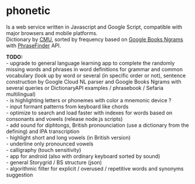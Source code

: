 # phonetic
<p>Is a web service written in Javascript and Google Script, compatible with major browsers and mobile platforms.<br/>
Dictionary by <a href="http://www.speech.cs.cmu.edu/cgi-bin/cmudict" title="Carnegie Mellon University" target="_blank"><u>CMU</u></a>, sorted by frequency based on <a href="https://books.google.com/ngrams" title="Google Books Ngrams" target="_blank"><u>Google Books Ngrams</u></a> with <a href="https://phrasefinder.io/" title="PhraseFinder" target="_blank"><u>PhraseFinder</u></a> API.</p>

<p><b>TODO:</b><br/>
- upgrade to general language learning app to complete the randomly missing words and phrases in word definitions for grammar and common vocabulary (look up by word or several (in specific order or not), sentence construction by Google Cloud NL parser and Google Books Ngrams with several queries or DictionaryAPI examples / phrasebook / Sefaria multilingual)<br/>
- is highlighting letters or phonemes with color a mnemonic device ?<br/>
- input formant patterns from keyboard like chords<br/>
- optimize to search and load faster with indexes for words based on consonants and vowels (release node.js scripts)<br/>
- add sound for diphtongs, British pronounciation (use a dictionary from the defining) and IPA transcription<br/>
- highlight short and long vowels (in British version)<br/>
- underline only pronounced vowels<br/>
- calligraphy (touch sensitivity)<br/>
- app for android (also with ordinary keyboard sorted by sound)<br/>
- general Storygrid / BS structure (json)<br/>
- algorithmic filter for explicit / overused / repetitive words and synonyms suggestion
</p>
